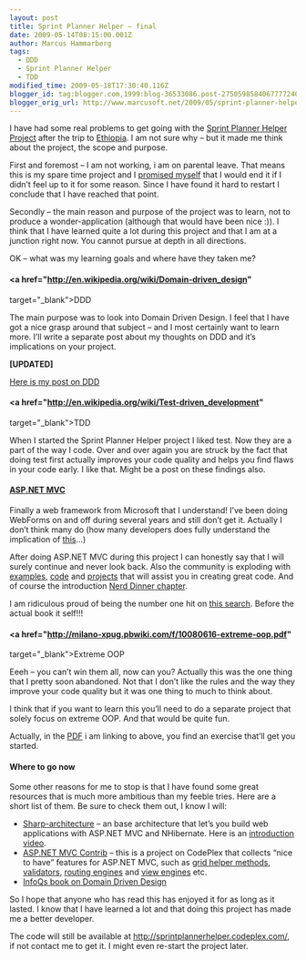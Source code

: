 ```yaml
---
layout: post
title: Sprint Planner Helper – final
date: 2009-05-14T08:15:00.001Z
author: Marcus Hammarberg
tags:
  - DDD
  - Sprint Planner Helper
  - TDD
modified_time: 2009-05-18T17:30:40.116Z
blogger_id: tag:blogger.com,1999:blog-36533086.post-2750598584067777240
blogger_orig_url: http://www.marcusoft.net/2009/05/sprint-planner-helper-final.html
---
```



I have had some real problems to get going with the <a
href="http://www.marcusoft.net/search/label/Sprint%20Planner%20Helper"
target="_blank">Sprint Planner Helper Project</a> after the trip to
<a href="http://www.marcusoft.net/2009/05/pictures-from-ethopia.html"
target="_blank">Ethiopia</a>. I am not sure why – but it made me think
about the project, the scope and purpose.

First and foremost – I am not working, i am on parental leave. That
means this is my spare time project and I <a
href="http://www.marcusoft.net/2009/01/what-to-do-now-sprint-planner-helper.html"
target="_blank">promised myself</a> that I would end it if I didn’t feel
up to it for some reason. Since I have found it hard to restart I
conclude that I have reached that point.

Secondly – the main reason and purpose of the project was to learn, not
to produce a wonder-application (although that would have been nice :)).
I think that I have learned quite a lot during this project and that I
am at a junction right now. You cannot pursue at depth in all
directions.

OK – what was my learning goals and where have they taken me?

#### <a href="http://en.wikipedia.org/wiki/Domain-driven_design"
target="_blank">DDD</a>

The main purpose was to look into Domain Driven Design. I feel that I
have got a nice grasp around that subject – and I most certainly want to
learn more. I’ll write a separate post about my thoughts on DDD and it’s
implications on your project.

**\[UPDATED\]**

<a href="http://www.marcusoft.net/2009/05/ddd-whats-deal.html"
target="_blank">Here is my post on DDD</a>

#### <a href="http://en.wikipedia.org/wiki/Test-driven_development"
target="_blank">TDD</a>

When I started the Sprint Planner Helper project I liked test. Now they
are a part of the way I code. Over and over again you are struck by the
fact that doing test first actually improves your code quality and helps
you find flaws in your code early. I like that. Might be a post on these
findings also.

#### <a href="http://www.asp.net/mvc/" target="_blank">ASP.NET MVC</a>

Finally a web framework from Microsoft that I understand! I’ve been
doing WebForms on and off during several years and still don’t get it.
Actually I don’t think many do (how many developers does fully
understand the implication of
<a href="http://emanish.googlepages.com/Asp.Net2.0Lifecycle.PNG"
target="_blank">this</a>…)

After doing ASP.NET MVC during this project I can honestly say that I
will surely continue and never look back. Also the community is
exploding with <a
href="http://blogs.msdn.com/brada/archive/2008/01/29/asp-net-mvc-example-application-over-northwind-with-the-entity-framework.aspx"
target="_blank">examples</a>,
<a href="http://www.codeplex.com/MVCContrib" target="_blank">code</a>
and <a href="http://code.google.com/p/sharp-architecture/"
target="_blank">projects</a> that will assist you in creating great
code. And of course the introduction <a
href="http://www.marcusoft.net/2009/03/aspnet-mvc-nerd-dinner-example.html"
target="_blank">Nerd Dinner chapter</a>.

I am ridiculous proud of being the number one hit on <a
href="http://www.google.com/search?hl=en&amp;q=nerd+dinner+mvc&amp;meta="
target="_blank">this search</a>. Before the actual book it self!!!

#### <a href="http://milano-xpug.pbwiki.com/f/10080616-extreme-oop.pdf"
target="_blank">Extreme OOP</a>

Eeeh – you can’t win them all, now can you? Actually this was the one
thing that I pretty soon abandoned. Not that I don’t like the rules and
the way they improve your code quality but it was one thing to much to
think about.

I think that if you want to learn this you’ll need to do a separate
project that solely focus on extreme OOP. And that would be quite fun.

Actually, in the
<a href="http://milano-xpug.pbwiki.com/f/10080616-extreme-oop.pdf"
target="_blank">PDF</a> i am linking to above, you find an exercise
that’ll get you started.

#### Where to go now

Some other reasons for me to stop is that I have found some great
resources that is much more ambitious than my feeble tries. Here are a
short list of them. Be sure to check them out, I know I will:

-   [Sharp-architecture](http://code.google.com/p/sharp-architecture/) –
    an base architecture that let’s you build web applications with
    ASP.NET MVC and NHibernate. Here is an
    <a href="http://dimecasts.net/Casts/CastDetails/75"
    target="_blank">introduction video</a>.
-   <a href="http://www.codeplex.com/MVCContrib" target="_blank">ASP.NET MVC
    Contrib</a> – this is a project on CodePlex that collects “nice to
    have” features for ASP.NET MVC, such as <a
    href="http://mvccontrib.codeplex.com/Wiki/View.aspx?title=Grid&amp;referringTitle=Home"
    target="_blank">grid helper methods</a>,
    <a href="http://www.codeplex.com/xval" target="_blank">validators</a>,
    <a
    href="http://mvccontrib.codeplex.com/Wiki/View.aspx?title=Routing&amp;referringTitle=Home"
    target="_blank">routing engines</a> and <a
    href="http://mvccontrib.codeplex.com/Wiki/View.aspx?title=Brail&amp;referringTitle=Home"
    target="_blank">view engines</a> etc.
-   [InfoQs book on Domain Driven
    Design](http://www.infoq.com/presentations/model-to-work-evans)

So I hope that anyone who has read this has enjoyed it for as long as it
lasted. I know that I have learned a lot and that doing this project has
made me a better developer.

The code will still be available at
<http://sprintplannerhelper.codeplex.com/>, if not contact me to get it.
I might even re-start the project later.
